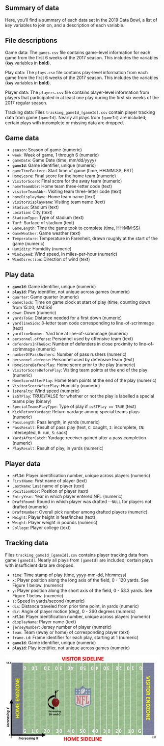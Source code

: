 
<!-- README.md is generated from README.Rmd. Please edit that file -->
Summary of data
---------------

Here, you'll find a summary of each data set in the 2019 Data Bowl, a list of *key* variables to join on, and a description of each variable.

File descriptions
-----------------

Game data: The `games.csv` file contains game-level information for each game from the first 6 weeks of the 2017 season. This includes the variables (**`key`** variables in **bold**).

Play data: The `plays.csv` file contains play-level information from each game from the first 6 weeks of the 2017 season. This includes the variables (**`key`** variables in **bold**).

Player data: The `players.csv` file contains player-level information from players that participated in at least one play during the first six weeks of the 2017 regular season.

Tracking data: Files `tracking_gameId_[gameId].csv` contain player tracking data from game `[gameId]`. Nearly all plays from `[gameId]` are included; certain plays with incomplete or missing data are dropped.

Game data
---------

-   `season`: Season of game (numeric)
-   `week`: Week of game, 1 through 6 (numeric)
-   `gameDate`: Game Date (time, mm/dd/yyyy)
-   **`gameId`**: Game identifier, unique (numeric)
-   `gameTimeEastern`: Start time of game (time, HH:MM:SS, EST)
-   `HomeScore`: Final score for the home team (numeric)
-   `VisitorScore`: Final score for the away team (numeric)
-   `homeTeamAbbr`: Home team three-letter code (text)
-   `visitorTeamAbbr`: Visiting team three-letter code (text)
-   `homeDisplayName`: Home team name (text)
-   `visitorDisplayName`: Visiting team name (text)
-   `Stadium`: Stadium (text)
-   `Location`: City (text)
-   `StadiumType`: Type of stadium (text)
-   `Turf`: Surface of stadium (text)
-   `GameLength`: Time the game took to complete (time, HH:MM:SS)
-   `GameWeather`: Game weather (text)
-   `Temperature`: Temperature in Farenheit, drawn roughly at the start of the game (numeric)
-   `Humidity`: Humidity (numeric)
-   `WindSpeed`: Wind speed, in miles-per-hour (numeric)
-   `WindDirection`: Direction of wind (text)

Play data
---------

-   **`gameId`**: Game identifier, unique (numeric)
-   **`playId`**: Play identifier, not unique across games (numeric)
-   `quarter`: Game quarter (numeric)
-   `GameClock`: Time on game clock at start of play (time, counting down from 15:00, MM:SS)
-   `down`: Down (numeric)
-   `yardsToGo`: Distance needed for a first down (numeric)
-   `yardlineSide`: 3-letter team code corresponding to line-of-scrimmage (text)
-   `yardlineNumber`: Yard line at line-of-scrimmage (numeric)
-   `personnel.offense`: Personnel used by offensive team (text)
-   `defendersInTheBox`: Number of defenders in close proximity to line-of-scrimmage (numeric)
-   `numberOfPassRushers`: Number of pass rushers (numeric)
-   `personnel.defense`: Personnel used by defensive team (text)
-   `HomeScoreBeforePlay`: Home score prior to the play (numeric)
-   `VisitorScoreBeforePlay`: Visiting team points at the end of the play (numeric)
-   `HomeScoreAfterPlay`: Home team points at the end of the play (numeric)
-   `VisitorScoreAfterPlay`: Humidity (numeric)
-   `isPenalty`: Wind speed (numeric)
-   `isSTPlay`: TRUE/FALSE for whether or not the play is labelled a special teams play (binary)
-   `SpecialTeamsPlayType`: Type of play if `isSTPlay == TRUE` (text)
-   `KickReturnYardage`: Return yardage among special teams plays (numeric)
-   `PassLength`: Pass length, in yards (numeric)
-   `PassResult`: Result of pass play (text, `C`: caught, `I`: incomplete, `IN`: intercepted, `R`: run, `S`: sack)
-   `YardsAfterCatch`: Yardage receiver gained after a pass completion (numeric)
-   `PlayResult`: Result of play, in yards (numeric)

Player data
-----------

-   **`nflId`**: Player identification number, unique across players (numeric)
-   `FirstName`: First name of player (text)
-   `LastName`: Last name of player (text)
-   `PositionAbbr`: Position of player (text)
-   `EntryYear`: Year in which player entered NFL (numeric)
-   `DraftRound`: Round in which player was drafted --`NULL` for players not drafted (numeric)
-   `DraftNumber`: Overall pick number among drafted players (numeric)
-   `Height`: Player height in feet/inches (text)
-   `Weight`: Player weight in pounds (numeric)
-   `College`: Player college (text)

Tracking data
-------------

Files `tracking_gameId_[gameId].csv` contains player tracking data from game `[gameId]`. Nearly all plays from `[gameId]` are included; certain plays with insufficient data are dropped.

-   `time`: Time stamp of play (time, yyyy-mm-dd, hh:mm:ss)
-   `x`: Player position along the long axis of the field, 0 - 120 yards. See Figure 1 below. (numeric)
-   `y`: Player position along the short axis of the field, 0 - 53.3 yards. See Figure 1 below. (numeric)
-   `s`: Speed in yards/second (numeric)
-   `dis`: Distance traveled from prior time point, in yards (numeric)
-   `dir`: Angle of player motion (deg), 0 - 360 degrees (numeric)
-   **`nflId`**: Player identification number, unique across players (numeric)
-   `displayName`: Player name (text)
-   `jerseyNumber`: Jersey number of player (numeric)
-   `team`: Team (away or home) of corresponding player (text)
-   `frame.id`: Frame identifier for each play, starting at 1 (numeric)
-   **`gameId`**: Game identifier, unique (numeric)
-   **`playId`**: Play identifier, not unique across games (numeric)

<img src="Extras/Fig1.png" align="right" />
